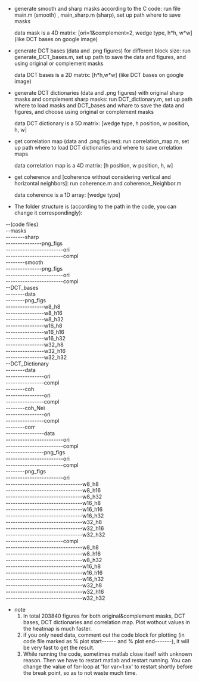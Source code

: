 - generate smooth and sharp masks according to the C code: run file main.m (smooth) , main_sharp.m (sharp), set up path where to save masks
    
  data mask is a 4D matrix: [ori=1&complement=2, wedge type, h\*h, w\*w] (like DCT bases on google image)  
- generate DCT bases (data and .png figures) for different block size: run generate_DCT_bases.m, set up path to save the data and figures, and using original or complement masks
    
  data DCT bases is a 2D matrix: [h\*h,w\*w] (like DCT bases on google image)  
- generate DCT dictionaries (data and .png figures) with original sharp masks and complement sharp masks: run DCT_dictionary.m, set up path where to load masks and DCT_bases and whare to save the data and figures, and choose using original or complement masks
    
  data DCT dictionary is a 5D matrix: [wedge type, h position, w position, h, w]  
- get correlation map (data and .png figures): run correlation_map.m, set up path where to load DCT dictionaries and where to save orrelation maps
    
  data correlation map is a 4D matrix: [h position, w position, h, w]  
  
- get coherence and [coherence without considering vertical and horizontal neighbors]: run coherence.m and coherence_Neighbor.m
    
  data coherence is a 1D array: [wedge type]  


- The folder structure is (according to the path in the code, you can change it correspondingly):
  
--(code files)    
--masks  
  --------sharp  
      ---------------png_figs  
      ------------------------ori  
      ------------------------compl  
  --------smooth  
      ---------------png_figs  
      ------------------------ori  
      ------------------------compl      
--DCT_bases  
  --------data  
  --------png_figs  
      ----------------w8_h8  
      ----------------w8_h16  
      ----------------w8_h32  
      ----------------w16_h8  
      ----------------w16_h16  
      ----------------w16_h32  
      ----------------w32_h8  
      ----------------w32_h16  
      ----------------w32_h32          
--DCT_Dictionary  
  --------data  
  ----------------ori  
  ----------------compl  
  --------coh   
  ----------------ori  
  ----------------compl  
  --------coh_Nei    
  ----------------ori  
  ----------------compl  
  --------corr  
  ----------------data  
  ------------------------ori  
  ------------------------compl  
  ----------------png_figs  
  ------------------------ori  
  ------------------------compl  
  --------png_figs  
  ------------------------ori  
      --------------------------------w8_h8  
      --------------------------------w8_h16  
      --------------------------------w8_h32  
      --------------------------------w16_h8  
      --------------------------------w16_h16  
      --------------------------------w16_h32  
      --------------------------------w32_h8  
      --------------------------------w32_h16  
      --------------------------------w32_h32  
  ------------------------compl  
      --------------------------------w8_h8  
      --------------------------------w8_h16  
      --------------------------------w8_h32  
      --------------------------------w16_h8  
      --------------------------------w16_h16  
      --------------------------------w16_h32  
      --------------------------------w32_h8  
      --------------------------------w32_h16  
      --------------------------------w32_h32  

- note
  1. In total 203840 figures for both original&complement masks, DCT bases, DCT dictionaries and correlation map. Plot wothout values in the heatmap is much faster.  
  2. if you only need data, comment out the code block for plotting (in code file marked as % plot start------ and % plot end-------), it will be very fast to get the result.  
  3. While running the code, sometimes matlab close itself with unknown reason. Then we have to restart matlab and restart running. You can change the value of for-loop at 'for var=1:xx' to restart shortly before the break point, so as to not waste much time.  
